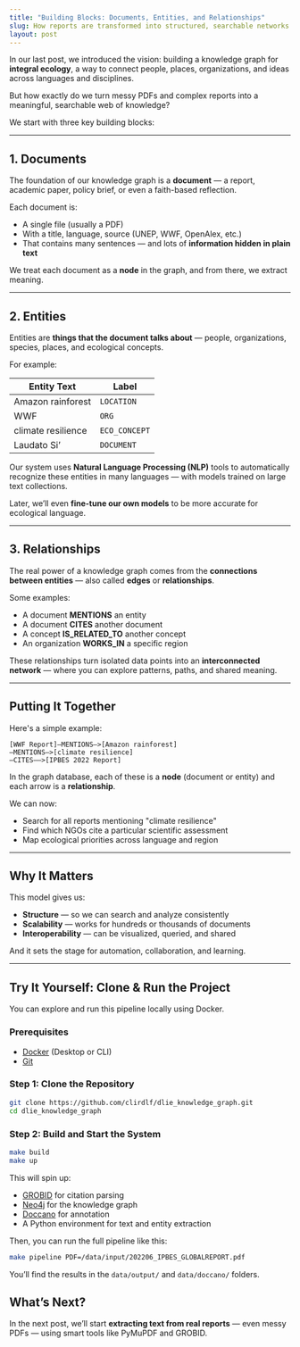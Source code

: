 ```yaml
---
title: "Building Blocks: Documents, Entities, and Relationships"
slug: How reports are transformed into structured, searchable networks of knowledge.
layout: post
---
```


In our last post, we introduced the vision: building a knowledge graph for **integral ecology**, a way to connect people, places, organizations, and ideas across languages and disciplines.

But how exactly do we turn messy PDFs and complex reports into a meaningful, searchable web of knowledge?

We start with three key building blocks:

---

## 1. Documents

The foundation of our knowledge graph is a **document** — a report, academic paper, policy brief, or even a faith-based reflection.

Each document is:

- A single file (usually a PDF)
- With a title, language, source (UNEP, WWF, OpenAlex, etc.)
- That contains many sentences — and lots of **information hidden in plain text**

We treat each document as a **node** in the graph, and from there, we extract meaning.

---

## 2. Entities

Entities are **things that the document talks about** — people, organizations, species, places, and ecological concepts.

For example:

| Entity Text          | Label       |
|----------------------|-------------|
| Amazon rainforest     | `LOCATION`  |
| WWF                   | `ORG`       |
| climate resilience    | `ECO_CONCEPT` |
| Laudato Si’           | `DOCUMENT`  |

Our system uses **Natural Language Processing (NLP)** tools to automatically recognize these entities in many languages — with models trained on large text collections.

Later, we’ll even **fine-tune our own models** to be more accurate for ecological language.

---

## 3. Relationships

The real power of a knowledge graph comes from the **connections between entities** — also called **edges** or **relationships**.

Some examples:

- A document **MENTIONS** an entity
- A document **CITES** another document
- A concept **IS_RELATED_TO** another concept
- An organization **WORKS_IN** a specific region

These relationships turn isolated data points into an **interconnected network** — where you can explore patterns, paths, and shared meaning.

---

## Putting It Together

Here's a simple example:

```cypher
[WWF Report]–MENTIONS–>[Amazon rainforest]
–MENTIONS–>[climate resilience]
–CITES—–>[IPBES 2022 Report]
```

In the graph database, each of these is a **node** (document or entity) and each arrow is a **relationship**.

We can now:

- Search for all reports mentioning "climate resilience"
- Find which NGOs cite a particular scientific assessment
- Map ecological priorities across language and region

---

## Why It Matters

This model gives us:

- **Structure** — so we can search and analyze consistently
- **Scalability** — works for hundreds or thousands of documents
- **Interoperability** — can be visualized, queried, and shared

And it sets the stage for automation, collaboration, and learning.

---

## Try It Yourself: Clone & Run the Project

You can explore and run this pipeline locally using Docker.

### Prerequisites

- [Docker](https://www.docker.com/) (Desktop or CLI)  
- [Git](https://git-scm.com/)

### Step 1: Clone the Repository

```bash
git clone https://github.com/clirdlf/dlie_knowledge_graph.git
cd dlie_knowledge_graph
```

### Step 2: Build and Start the System

```bash
make build
make up
```

This will spin up:

* [GROBID](https://grobid.readthedocs.io/en/latest/) for citation parsing
* [Neo4j](https://neo4j.com/) for the knowledge graph
* [Doccano](https://doccano.github.io/doccano/) for annotation
* A Python environment for text and entity extraction

Then, you can run the full pipeline like this:

```bash
make pipeline PDF=/data/input/202206_IPBES_GLOBALREPORT.pdf
```

You’ll find the results in the `data/output/` and `data/doccano/` folders.


## What’s Next?

In the next post, we’ll start **extracting text from real reports** — even messy PDFs — using smart tools like PyMuPDF and GROBID.



